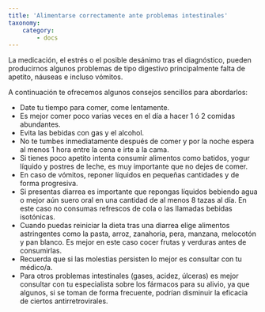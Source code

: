 ```yaml
---
title: 'Alimentarse correctamente ante problemas intestinales'
taxonomy:
    category:
        - docs
---
```


La medicación, el estrés o el posible desánimo tras el diagnóstico, pueden producirnos algunos problemas de tipo digestivo principalmente falta de apetito, náuseas e incluso vómitos.

A continuación te ofrecemos algunos consejos sencillos para abordarlos:

- Date tu tiempo para comer, come lentamente.
- Es mejor comer poco varias veces en el día a hacer 1 ó 2 comidas abundantes.
- Evita las bebidas con gas y el alcohol.
- No te tumbes inmediatamente después de comer y por la noche espera al menos 1 hora entre la cena e irte a la cama.
- Si tienes poco apetito intenta consumir alimentos como batidos, yogur líquido y postres de leche, es muy importante que no dejes de comer.
- En caso de vómitos, reponer líquidos en pequeñas cantidades y de forma progresiva.
- Si presentas diarrea es importante que repongas líquidos bebiendo agua o mejor aún suero oral en una cantidad de al menos 8 tazas al día. En este caso no consumas refrescos de cola o las llamadas bebidas isotónicas.
- Cuando puedas reiniciar la dieta tras una diarrea elige alimentos astringentes como la pasta, arroz, zanahoria, pera, manzana, melocotón y pan blanco. Es mejor en este caso cocer frutas y verduras antes de consumirlas.
- Recuerda que si las molestias persisten lo mejor es consultar con tu médico/a.
- Para otros problemas intestinales (gases, acidez, úlceras) es mejor consultar con tu especialista sobre los fármacos para su alivio, ya que algunos, si se toman de forma frecuente, podrían disminuir la eficacia de ciertos antirretrovirales.